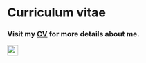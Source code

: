 # Curriculum vitae

### Visit my [CV](https://vetrivel07.github.io/vetrivel-m-cv/) for more details about me.

[<img src="https://img.shields.io/badge/Vetrivel%20M%20CV-grey" height="25">](https://github.com/user-attachments/files/17268520/Vetrivel.M.CV.pdf)


